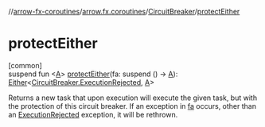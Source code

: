 //[arrow-fx-coroutines](../../../index.md)/[arrow.fx.coroutines](../index.md)/[CircuitBreaker](index.md)/[protectEither](protect-either.md)

# protectEither

[common]\
suspend fun &lt;[A](protect-either.md)&gt; [protectEither](protect-either.md)(fa: suspend () -&gt; [A](protect-either.md)): [Either](../../../../arrow-core/arrow-core/arrow.core/-either/index.md)&lt;[CircuitBreaker.ExecutionRejected](-execution-rejected/index.md), [A](protect-either.md)&gt;

Returns a new task that upon execution will execute the given task, but with the protection of this circuit breaker. If an exception in [fa](protect-either.md) occurs, other than an [ExecutionRejected](-execution-rejected/index.md) exception, it will be rethrown.
